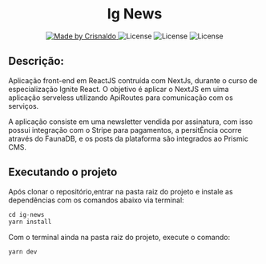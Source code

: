 <h1 align="center">
    Ig News
</h1>

<p align="center">
  <a href="https://www.crisnaldocarvalho.com.br">
    <img alt="Made by Crisnaldo" src="https://img.shields.io/badge/made%20by-Crisnaldo Carvalho-eba417">
  </a>

  <img alt="License" src="https://img.shields.io/badge/license-MIT-121214">

  <img alt="License" src="https://img.shields.io/github/repo-size/CrisnaldoSantos/ig-news?color=eba417">

  <img alt="License" src="https://img.shields.io/github/languages/count/CrisnaldoSantos/ig-news?color=121214">

</p>

## Descrição:

<p>
Aplicação front-end em ReactJS contruída com NextJs, durante o curso de especialização Ignite React. O objetivo é aplicar o NextJS em uima aplicação serveless utilizando ApiRoutes para comunicação com os serviços.</p>
<p>
A aplicação consiste em uma newsletter vendida por assinatura, com isso possui integração com o Stripe para pagamentos, a persitÊncia ocorre através do FaunaDB, e os posts da plataforma são integrados ao Prismic CMS.

## Executando o projeto

Após clonar o repositório,entrar na pasta raiz do projeto e instale as dependências com os comandos abaixo via terminal:

```js
cd ig-news
yarn install
```

Com o terminal ainda na pasta raiz do projeto, execute o comando:

```js
yarn dev
```
